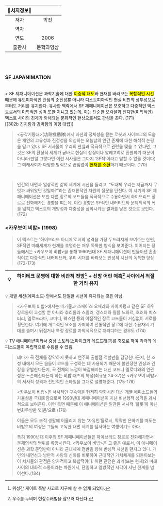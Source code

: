 | **📖서지정보📖** | |
| :------: | :---: |
|저자|박진|
|역자||
|연도|2006|
|출판사|문학과영상|
</br></br>

### SF JAPANIMATION
</br>
> SF 제패니메이션은 과학기술에 대한 <mark class="hltr-blue">이중적 태도</mark>와 현재를 바라보는 <mark class="hltr-blue">복합적인 시선</mark> 때문에 유토피아적인 관점의 순진성뿐 아니라 디스토피아적인 현실 비판의 상투성으로부터도 거리를 유지한다. 유사한 맥락에서 SF 제패니메이션은 모호하고 다중적인 텍스트로서의 미학적인 성격 또한 지니고 있는데, 이는 단순한 오락물과 진지한(미학적인) 텍스트 사이의 경계가 와해되는 문화적인 현상으로서도 관심을 끈다. (171) 

</br>
[[302b 진지함과 경박함의 이항 대립]]
</br>   

> <공각기동대>(功殼機動隊)에서 자신의 정체성을 묻는 로봇과 사이보그의 모습은 개인의 고유성과 진정성을 의심하는 오늘날의 인간 존재에 대한 해석적 논평을 담고 있다. SF 서사물이 우리의 현실과 적극적으로 관련을 맺을 수 있다면, 그것은 SF의 환상적 세계가 곧바로 현실의 상징이나 알레고리로 환원되기 때문이 아니라(만일 그렇다면 이런 서사물은 그다지 ‘SF적’이라고 말할 수 없을 것이다) 그 미래사회가 다양한 방식으로 끊임없이 <mark class="hltr-blue">현재를 소환</mark>하기 때문이다. (170)
</br>

> 인간의 내면과 일상적인 삶의 세계에 시선을 돌리고, “도대체 우리는 지금까지 무엇과 싸워왔던 것일까?”라는 존재론적인 차원의 질문을 던진다. 이 시기의 SF 제패니메이션은 또한 다른 장르의 코드들을 적극적으로 수용하면서 하이브리드 장르로 진화해가는 경향을 띠는데, 이런 경향은 SF적인 내러티브와 문제의식의 폭을 넓히고 텍스트의 개방성과 다중성을 심화시키는 결과를 낳은 것으로 보인다. (172)


### **<카우보이 비밥> (1998)**

> 이 텍스트는 ‘하이브리드 아니메’로서의 성격을 가장 두드러지게 보여주는 한편, SF적인 미래세계가 현재를 호명하는 매우 독특한 방식을 보여준다. 이어지는 장들에서는 <카우보이 비밥>을 통해 1990년대 SF 제패니메이션이 만들어낸 혼종적이고 다중적인 내러티브와, 우리 시대를 바라보는 반성적 시선의 독특한 양상 (172-173)

| 💡 | 하이테크 문명에 대한 비관적 전망[^1] + 선망 어린 매혹[^2] 사이에서 적절한 거리 유지 |
| :-: | - |



 
</aside>

<aside> 💡 개별 세션(에피소드) 안에서도 단일한 시선이 유지되는 것은 아님

</aside>

> <카우보이 비밥>에서는 메카물과 스페이스 오페라와 사이버펑크 같은 SF 하위 장르들이 교섭할 뿐 아니라 추리물과 스릴러, 갱스터와 필름 느와르, 호러와 미스터리, 멜로드라마, 코미디, 웨스턴 등의 이질적인 장르 코드들이 거침없이 서로를 횡단한다. 여기에 개그적인 요소를 가미하여 전통적인 장르에 대한 수용자의 기대를 슬며시 뒤집거나 특정 장르를 자의식적으로 패러디하는 경우도 (174)

<aside> 💡 TV 애니메이션이라서 중심 스토리(스파이크와 레드드래곤)를 축으로 하여 각각의 에피소드들이 독립적으로 수용될 수 있음.

</aside>

> 테마가 곡 전체를 장악하지 못하고 연주의 출발점 역할만을 담당한다든지, 한 조성 내에서 모든 음들이 코드를 구성하는 데 사용되기 때문에 불안정한 인상과 긴장을 유발한다든지, 곡 전체의 느낌이 복잡해지는 대신 코드나 멜로디와의 연관성은 느슨해진다든지 하는 비밥 재즈의 특성(최규용 24-37)은 <카우보이 비밥>의 서사적 성격과 전반적인 스타일을 그대로 설명해준다. (175-176)

> <카우보이 비밥>은 서사적인 구속력을 현저히 약화시킨 대신 개별 에피소드들의 자율성을 극대화함으로써 1990년대 제패니메이션이 지닌 비선형적 성격을 과시적으로 보여준다. 이런 측면 때문에 이 애니메이션은 일관된 서사적 ‘플롯’이 아닌 변화무쌍한 ‘리듬’으로 (176)

> 이들은 모두 조직 생활에 어울리지 않는 ‘자유인’들로서, 막막한 은하계를 떠도는 비밥호의 여정은 그들의 고독한 내면 세계를 탐사하는 여행이기도 하다.

> 특히 1990년대 이후의 SF 제패니메이션들은 하이브리드 장르로 진화해가면서 문제의식의 범위를 확장시킨다. <카우보이 비밥>은 그 좋은 예로서, 이 애니메이션은 과학 문명만이 아니라 근대세계 전반을 향해 반성적 시선을 던지고 있다. 개인의 내면성과 낭만적 사랑의 신화를 비롯하여 근대적인 가치체계를 되돌아보는 이 서사물의 관점은 양가적이고 복합적이다. 이런 관점은 과거(또는 현재)와 미래 사이의 대화적 소통이라는 차원에서, 단일하고 일방적인 시각이 지닌 한계를 넘어선다.(184)

[^1]: 위성간 게이트 폭발 사고로 지구에 살 수 없게 되었다.
[^2]: 우주를 누비며 현상수배범을 잡으러 다닌다.